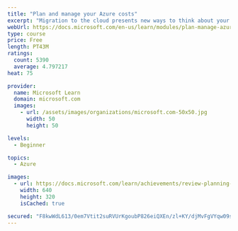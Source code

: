 ```yaml
---
title: "Plan and manage your Azure costs"
excerpt: "Migration to the cloud presents new ways to think about your IT expenses. This module teaches you about the factors that influence cost and tools you can use to help estimate and manage your cloud spend."
webUrl: https://docs.microsoft.com/en-us/learn/modules/plan-manage-azure-costs/
type: course
price: Free
length: PT43M
ratings:
  count: 5390
  average: 4.797217
heat: 75

provider:
  name: Microsoft Learn
  domain: microsoft.com
  images:
    - url: /assets/images/organizations/microsoft.com-50x50.jpg
      width: 50
      height: 50

levels:
  - Beginner

topics:
  - Azure

images:
  - url: https://docs.microsoft.com/learn/achievements/review-planning-managing-costs-social.png
    width: 640
    height: 320
    isCached: true

secured: "F8kwWdL613/0em7Vtit2suRVUrKgoubP826eiQXEn/zl+KY/djMvFgVYqw09sVoC9DXAOmRSMXsHk7ER05mQf+oXVx3e/altVxEUGxW/4Y4r2nMRKF3I8ddnGkr87SGXUc0YkwTYFn6rBypGzpFHhKhToYBj80s/mcKbRU9HNpGhD3ljCNWXbykCaVfSb47MWfvuWx+OLOKGr/cdYBqFlGC/wE0K3pNxlZzRnVVZt7RkZtLT5ZLcgRB6rtFxdbXkDM20ujA33x2aGCmtni8YqjGTMLrvNnPx5NT+WCfNllI1k7x6hM1L4E/NlWnlavUwvwuVn7chyHtv7bq9c+Wcs4cVqolpy64UkRZ/jZeLGLsAI5UwV0vWY1QAm9ay3rx3q8Uoo0uROIHvdML1Zm/WfokPSqHvhROV8PnHV3anUdE=;TR4hvnzhEMnP9qewiGIZ1A=="
---
```


